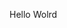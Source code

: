 Hello Wolrd





























































































































































































































































































































































































































































































































































































































































































































































































































































































































































































































































































































































































































































































































































































































































































































































































































































































































































































































































































































































































































































































































































































































































































































































































































































































































































































































































































































































































































































































































































































































































































































































































































































































































































































































































































































































































































































































































































































































































































































































































































































































































































































































































































































































































































































































































































































































































































































































































































































































































































































































































































































































































































































































































